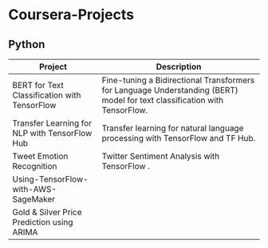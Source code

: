 # Coursera-Projects

## Python
| Project | Description |
| --- | --- |
| BERT for Text Classification with TensorFlow |  Fine-tuning a Bidirectional Transformers for Language Understanding (BERT) model for text classification with TensorFlow. |
| Transfer Learning for NLP with TensorFlow Hub | Transfer learning for natural language processing with TensorFlow and TF Hub. |
| Tweet Emotion Recognition | Twitter Sentiment Analysis with TensorFlow . |
| Using-TensorFlow-with-AWS-SageMaker |  |
| Gold & Silver Price Prediction using ARIMA | |




